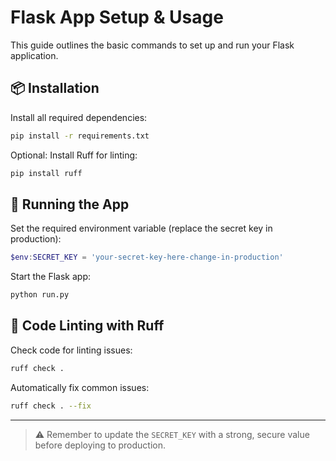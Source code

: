 # Flask App Setup & Usage

This guide outlines the basic commands to set up and run your Flask application.

## 📦 Installation

Install all required dependencies:

```bash
pip install -r requirements.txt
```
Optional: Install Ruff for linting:
```bash
pip install ruff
```


## 🚀 Running the App

Set the required environment variable (replace the secret key in production):

```powershell
$env:SECRET_KEY = 'your-secret-key-here-change-in-production'
```

Start the Flask app:

```bash
python run.py
```

## 🧹 Code Linting with Ruff

Check code for linting issues:

```bash
ruff check .
```

Automatically fix common issues:

```bash
ruff check . --fix
```

---

> ⚠️ Remember to update the `SECRET_KEY` with a strong, secure value before deploying to production.